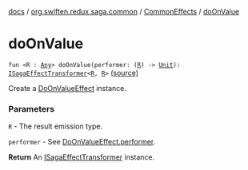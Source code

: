 [docs](../../index.md) / [org.swiften.redux.saga.common](../index.md) / [CommonEffects](index.md) / [doOnValue](./do-on-value.md)

# doOnValue

`fun <R : `[`Any`](https://kotlinlang.org/api/latest/jvm/stdlib/kotlin/-any/index.html)`> doOnValue(performer: (`[`R`](do-on-value.md#R)`) -> `[`Unit`](https://kotlinlang.org/api/latest/jvm/stdlib/kotlin/-unit/index.html)`): `[`ISagaEffectTransformer`](../-i-saga-effect-transformer.md)`<`[`R`](do-on-value.md#R)`, `[`R`](do-on-value.md#R)`>` [(source)](https://github.com/protoman92/KotlinRedux/tree/master/common/common-saga/src/main/kotlin/org/swiften/redux/saga/common/CommonEffects.kt#L68)

Create a [DoOnValueEffect](../-do-on-value-effect/index.md) instance.

### Parameters

`R` - The result emission type.

`performer` - See [DoOnValueEffect.performer](../-do-on-value-effect/performer.md).

**Return**
An [ISagaEffectTransformer](../-i-saga-effect-transformer.md) instance.

